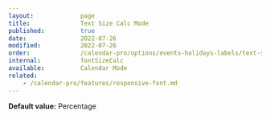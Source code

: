 ```yaml
---
layout:             page
title:              Text Size Calc Mode
published:          true
date:               2022-07-26
modified:           2022-07-26
order:              /calendar-pro/options/events-holidays-labels/text-size-calc-mode
internal:           fontSizeCalc
available:          Calendar Mode
related:
    - /calendar-pro/features/responsive-font.md
---
```

**Default value:** Percentage